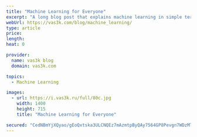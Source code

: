 ```yaml
---
title: "Machine Learning for Everyone"
excerpt: "A long blog post that explains machine learning in simple terms, with real-world examples and lots of visuals."
webUrl: https://vas3k.com/blog/machine_learning/
type: article
price: 
length: 
heat: 0

provider:
  name: vas3k blog
  domain: vas3k.com

topics:
  - Machine Learning

images:
  - url: https://i.vas3k.ru/full/80c.jpg
    width: 1400
    height: 715
    title: "Machine Learning for Everyone"

secured: "CedNBmYjXQyao/gEoQxtska3ULCNQEz7mAzmtpByQAy7564GP8Pevgn7WDzMTJxyeMyz2iNn7Tjk9CaXrDz1L7Mcrn0BJM9JIrhJLFBFXainjoush+LcrAv+bLa0pKg72DFe7N2dkZOyNVF8v/DIoCO7mcS5O7qFnLq7fp/DedLQJ75D6138A/oG7IcM0jRW8yF5awdxseld1IyCZ0GN5Oi1TxsyKRd1h+sfiIifn6TpwYr5QrHhwwsnHoUfLE7y8sXro4IBZbmc8y/j7NeMYedjZCypmvM/y0eUhR4ay4n1L20g7eFUbjLck5Wlda88yIx6X8YjQ+2Y64VRbAMPKA==;XjQZo9Pb3juMOAh+nVBsSw=="
---
```


